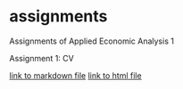 # assignments
Assignments of Applied Economic Analysis 1


Assignment 1: CV

[link to markdown file](http://laura1507.github.io/assignment1/NoCss.html)
[link to html file](http://laura1507.github.io/assignment1/)

